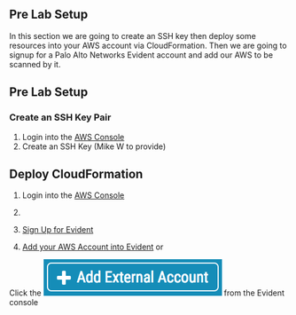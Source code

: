 ## Pre Lab Setup
In this section we are going to create an SSH key then deploy some resources into your AWS account via CloudFormation.  Then we are going to signup for a Palo Alto Networks Evident account and add our AWS to be scanned by it.

## Pre Lab Setup
### Create an SSH Key Pair
1. Login into the [AWS Console](http://console.aws.amazon.com/)
2. Create an SSH Key (Mike W to provide)


## Deploy CloudFormation
1. Login into the [AWS Console](http://console.aws.amazon.com/)
2. [](https://console.aws.amazon.com/cloudformation/home?region=region#/stacks/new?stackName=WIIS_Lab&templateURL=https://s3-us-west-2.amazonaws.com/johammer/Public/LabEnvironmentV2.template)






2. [Sign Up for Evident](https://esp.evident.io/users/sign_up)
3. [Add your AWS Account into Evident](https://esp.evident.io/control_panel/external_accounts/new#?provider=AWS) or

Click the ![](images/Evident_Add_External_Account.png) from the Evident console